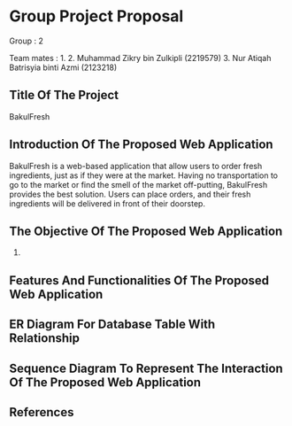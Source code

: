 # Group Project Proposal

Group : 2

Team mates :
1.
2. Muhammad Zikry bin Zulkipli (2219579)
3. Nur Atiqah Batrisyia binti Azmi (2123218)

## Title Of The Project
BakulFresh

## Introduction Of The Proposed Web Application
BakulFresh is a web-based application that allow users to order fresh ingredients, just as if they were at the market. Having no transportation to go to the market or find the smell of the market off-putting, BakulFresh provides the best solution. Users can place orders, and their fresh ingredients will be delivered in front of their doorstep. 

## The Objective Of The Proposed Web Application
1. 


## Features And Functionalities Of The Proposed Web Application
## ER Diagram For Database Table With Relationship
## Sequence Diagram To Represent The Interaction Of The Proposed Web Application
## References
